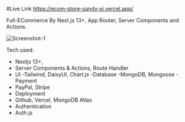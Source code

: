 #Live Link
https://ecom-store-sandy-xi.vercel.app/


Full-ECommerce By Next.js 13+, App Router, Server Components and Actions.

![Screenshot-1](https://github.com/user-attachments/assets/a7b886d1-dcc4-4ba4-b610-bedcc2d42cbf)




Tech used:

- Nextjs 13+,
-  Server Components & Actions, Route Handler
 - UI
  -Tailwind, DaisyUI, Chart.js
  -Database
  -MongoDB, Mongoose
  -Payment
 - PayPal, Stripe
 - Deployment
 - Github, Vercel, MongoDB Atlas
 - Authentication
 - Auth.js
